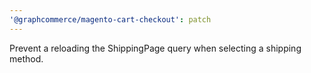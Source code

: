 ```yaml
---
'@graphcommerce/magento-cart-checkout': patch
---
```


Prevent a reloading the ShippingPage query when selecting a shipping method.
